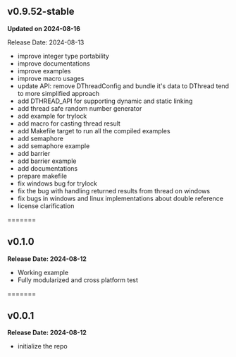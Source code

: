 ## v0.9.52-stable

**Updated on 2024-08-16**

Release Date: 2024-08-13

- improve integer type portability
- improve documentations
- improve examples
- improve macro usages
- update API: remove DThreadConfig and bundle it's data to DThread tend to more simplified approach
- add DTHREAD_API for supporting dynamic and static linking
- add thread safe random number generator
- add example for trylock
- add macro for casting thread result
- add Makefile target to run all the compiled examples
- add semaphore
- add semaphore example
- add barrier
- add barrier example
- add documentations
- prepare makefile
- fix windows bug for trylock
- fix the bug with handling returned results from thread on windows
- fix bugs in windows and linux implementations about double reference
- license clarification

=======

## v0.1.0

**Release Date: 2024-08-12**

- Working example
- Fully modularized and cross platform test

=======

## v0.0.1

**Release Date: 2024-08-12**

- initialize the repo
